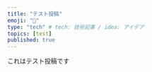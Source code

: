```yaml
---
title: "テスト投稿"
emoji: "📝"
type: "tech" # tech: 技術記事 / idea: アイデア
topics: [test]
published: true
---
```

これはテスト投稿です